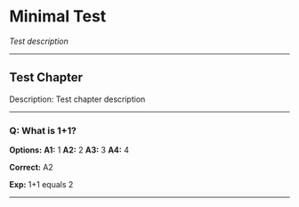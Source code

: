 # Minimal Test

_Test description_

---

## Test Chapter <!-- CH_ID: test -->

Description: Test chapter description

---

### Q: What is 1+1? <!-- Q_ID: q1 -->

**Options:**
**A1:** 1
**A2:** 2
**A3:** 3
**A4:** 4

**Correct:** A2

**Exp:**
1+1 equals 2

---
